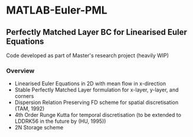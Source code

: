 # MATLAB-Euler-PML
## Perfectly Matched Layer BC for Linearised Euler Equations

Code developed as part of Master's research project (heavily WIP)

### Overview

- Linearised Euler Equations in 2D with mean flow in x-direction
- Stable Perfectly Matched Layer formulation for x-layer, y-layer, and corners
- Dispersion Relation Preserving FD scheme for spatial discretisation (TAM, 1992)
- 4th Order Runge Kutta for temporal discretisation (to be extended to LDDRK56 in the future by (HU, 1995))
- 2N Storage scheme
